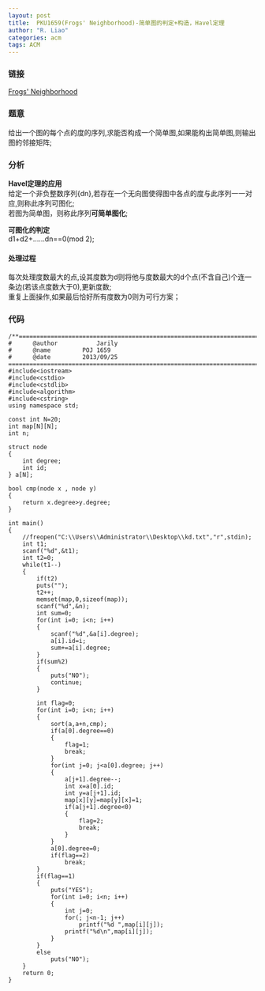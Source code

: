 ```yaml
---
layout: post
title:  PKU1659(Frogs' Neighborhood)-简单图的判定+构造，Havel定理
author: "R. Liao" 
categories: acm
tags: ACM
---
```


### 链接  
[Frogs' Neighborhood](http://poj.org/problem?id=1659)

### 题意           
给出一个图的每个点的度的序列,求能否构成一个简单图,如果能构出简单图,则输出图的邻接矩阵;

### 分析      
**Havel定理的应用**  
给定一个非负整数序列{dn},若存在一个无向图使得图中各点的度与此序列一一对应,则称此序列可图化;  
若图为简单图，则称此序列**可简单图化**;  
  
**可图化的判定**  
d1+d2+……dn==0(mod 2);  
  
#### 处理过程    
每次处理度数最大的点,设其度数为d则将他与度数最大的d个点(不含自己)个连一条边(若该点度数大于0),更新度数;  
重复上面操作,如果最后恰好所有度数为0则为可行方案；

### 代码

```
/**============================================================================
#	   @author	         Jarily
#	   @name		 POJ 1659
#	   @date		 2013/09/25
============================================================================**/
#include<iostream>
#include<cstdio>
#include<cstdlib>
#include<algorithm>
#include<cstring>
using namespace std;

const int N=20;
int map[N][N];
int n;

struct node
{
    int degree;
    int id;
} a[N];

bool cmp(node x , node y)
{
    return x.degree>y.degree;
}

int main()
{
    //freopen("C:\\Users\\Administrator\\Desktop\\kd.txt","r",stdin);
    int t1;
    scanf("%d",&t1);
    int t2=0;
    while(t1--)
    {
    	if(t2)
    	puts("");
    	t2++;
        memset(map,0,sizeof(map));
        scanf("%d",&n);
        int sum=0;
        for(int i=0; i<n; i++)
        {
            scanf("%d",&a[i].degree);
            a[i].id=i;
            sum+=a[i].degree;
        }
        if(sum%2)
        {
            puts("NO");
            continue;
        }

        int flag=0;
        for(int i=0; i<n; i++)
        {
            sort(a,a+n,cmp);
            if(a[0].degree==0)
            {
                flag=1;
                break;
            }
            for(int j=0; j<a[0].degree; j++)
            {
                a[j+1].degree--;
                int x=a[0].id;
                int y=a[j+1].id;
                map[x][y]=map[y][x]=1;
                if(a[j+1].degree<0)
                {
                    flag=2;
                    break;
                }
            }
            a[0].degree=0;
            if(flag==2)
                break;
        }
        if(flag==1)
        {
            puts("YES");
            for(int i=0; i<n; i++)
            {
                int j=0;
                for(; j<n-1; j++)
                    printf("%d ",map[i][j]);
                printf("%d\n",map[i][j]);
            }
        }
        else
            puts("NO");
    }
    return 0;
}


```